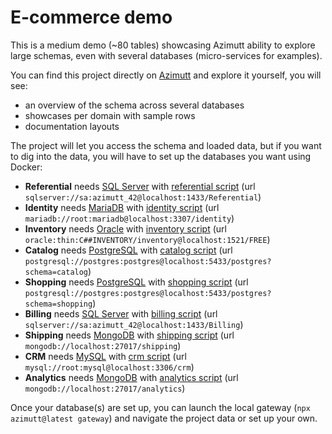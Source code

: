 # E-commerce demo

This is a medium demo (~80 tables) showcasing Azimutt ability to explore large schemas, even with several databases (micro-services for examples).

You can find this project directly on [Azimutt](https://azimutt.app/45f571a6-d9b8-4752-8a13-93ac0d2b7984/c00d0c45-8db2-46b7-9b51-eba661640c3c?token=59166798-32de-4f46-a1b4-0f7327a91336) and explore it yourself, you will see:

- an overview of the schema across several databases
- showcases per domain with sample rows
- documentation layouts

The project will let you access the schema and loaded data, but if you want to dig into the data, you will have to set up the databases you want using Docker:

- **Referential** needs [SQL Server](../../libs/connector-sqlserver/README.md#local-setup) with [referential script](./source_01_referential_sqlserver.sql) (url `sqlserver://sa:azimutt_42@localhost:1433/Referential`)
- **Identity** needs [MariaDB](../../libs/connector-mariadb/README.md#local-setup) with [identity script](./source_02_identity_mariadb.sql) (url `mariadb://root:mariadb@localhost:3307/identity`)
- **Inventory** needs [Oracle](../../libs/connector-oracle/README.md#local-setup) with [inventory script](./source_03_inventory_oracle.sql) (url `oracle:thin:C##INVENTORY/inventory@localhost:1521/FREE`)
- **Catalog** needs [PostgreSQL](../../libs/connector-postgres/README.md#local-setup) with [catalog script](./source_04_catalog_postgres.sql) (url `postgresql://postgres:postgres@localhost:5433/postgres?schema=catalog`)
- **Shopping** needs [PostgreSQL](../../libs/connector-postgres/README.md#local-setup) with [shopping script](./source_05_shopping_postgres.sql) (url `postgresql://postgres:postgres@localhost:5433/postgres?schema=shopping`)
- **Billing** needs [SQL Server](../../libs/connector-sqlserver/README.md#local-setup) with [billing script](./source_06_billing_sqlserver.sql) (url `sqlserver://sa:azimutt_42@localhost:1433/Billing`)
- **Shipping** needs [MongoDB](../../libs/connector-mongodb/README.md#local-setup) with [shipping script](./source_07_shipping_mongo.sql) (url `mongodb://localhost:27017/shipping`)
- **CRM** needs [MySQL](../../libs/connector-mysql/README.md#local-setup) with [crm script](./source_08_crm_mysql.sql) (url `mysql://root:mysql@localhost:3306/crm`)
- **Analytics** needs [MongoDB](../../libs/connector-mongodb/README.md#local-setup) with [analytics script](./source_09_analytics_mongo.sql) (url `mongodb://localhost:27017/analytics`)

Once your database(s) are set up, you can launch the local gateway (`npx azimutt@latest gateway`) and navigate the project data or set up your own.
